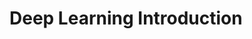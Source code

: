 # Deep Learning Introduction

[Car model classification]: https://github.com/dianariano/mlcourse/tree/master/car_dataset_features
